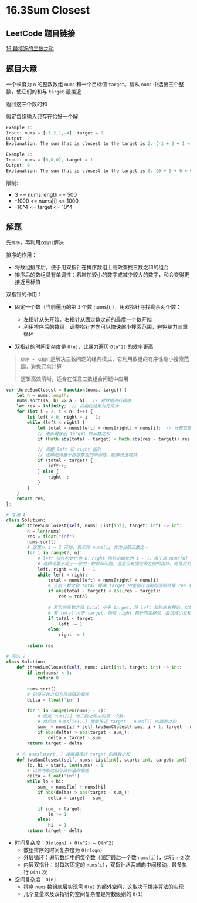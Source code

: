 # 16.3Sum Closest

## LeetCode 题目链接

[16.最接近的三数之和](https://leetcode.cn/problems/3sum-closest/)

## 题目大意

一个长度为 `n` 的整数数组 `nums` 和一个目标值 `target`。请从 `nums` 中选出三个整数，使它们的和与 `target` 最接近

返回这三个数的和

假定每组输入只存在恰好一个解

```js
Example 1:
Input: nums = [-1,2,1,-4], target = 1
Output: 2
Explanation: The sum that is closest to the target is 2. (-1 + 2 + 1 = 2).

Example 2:
Input: nums = [0,0,0], target = 1
Output: 0
Explanation: The sum that is closest to the target is 0. (0 + 0 + 0 = 0).
```

限制:
- 3 <= nums.length <= 500
- -1000 <= nums[i] <= 1000
- -10^4 <= target <= 10^4

## 解题

先`排序`，再利用`双指针`解决

排序的作用：
- 将数组排序后，便于用双指针在排序数组上高效查找三数之和的组合
- 排序后的数组具有单调性：若增加较小的数字或减少较大的数字，和会变得更接近目标值

双指针的作用：
- 固定一个数（当前遍历的第 `3` 个数 nums[i]），用双指针寻找剩余两个数：
  - 左指针从头开始，右指针从固定数之前的最后一个数开始
  - 利用排序后的数组，调整指针方向可以快速缩小搜索范围，避免暴力三重循环
  
- 双指针的时间复杂度是 `O(n)`，比暴力遍历 `O(n^2)` 的效率更高

> `排序 + 双指针`是解决三数问题的经典模式，它利用数组的有序性缩小搜索范围，避免冗余计算
>
> 逻辑高效清晰，适合在任意三数组合问题中应用

```js
var threeSumClosest = function(nums, target) {
    let n = nums.length;
    nums.sort((a, b) => a - b);  // 对数组进行排序
    let res = Infinity;  // 初始化结果为无穷大
    for (let i = 2; i < n; i++) {
        let left = 0, right = i - 1;
        while (left < right) {
            let total = nums[left] + nums[right] + nums[i];  // 计算三数之和
            // 更新最接近 target 的三数之和
            if (Math.abs(total - target) < Math.abs(res - target)) res = total;

            // 调整 left 和 right 指针
            // 这种逻辑基于排序数组的单调性，能够快速收敛
            if (total < target) {
                left++;
            } else {
                right--;
            }
        }
    }
    return res;
};
```
```python
# 写法 1
class Solution:
    def threeSumClosest(self, nums: List[int], target: int) -> int:
        n = len(nums)
        res = float("inf")
        nums.sort()
        # 这里从 i = 2 开始，表示将 nums[i] 作为当前三数之一
        for i in range(2, n):
            # left 指针初始化为 0，right 指针初始化为 i - 1，用于从 nums[0] 到 nums[i-1] 之间找到另外两个数
            # 这种设置不同于一般的三数求和问题，这里没有固定最左侧的指针，而是将右侧的指针 i 向右移动，好处是可简化代码逻辑，同时确保每次 nums[i] 是数组中最大的一个
            left, right = 0, i - 1
            while left < right:
                total = nums[left] + nums[right] + nums[i]
                # 当前三数之和 total 距离 target 的差值比当前存储的结果 res 更小，则更新 res 为 total
                if abs(total - target) < abs(res - target):
                    res = total
                
                # 若当前三数之和 total 小于 target，将 left 指针向右移动，以尝试增加总和，逼近 target
                # 若 total 大于 target，则将 right 指针向左移动，尝试减小总和
                if total < target:
                    left += 1
                else:
                    right -= 1
        
        return res

# 写法 2
class Solution:
    def threeSumClosest(self, nums: List[int], target: int) -> int:
        if len(nums) < 3:
            return 0
        
        nums.sort()
        # 记录三数之和与目标值的偏差
        delta = float('inf')

        for i in range(len(nums) - 2):
            # 固定 nums[i] 为三数之和中的第一个数，
            # 然后对 nums[i+1..] 搜索接近 target - nums[i] 的两数之和
            sum_ = nums[i] + self.twoSumClosest(nums, i + 1, target - nums[i])
            if abs(delta) > abs(target - sum_):
                delta = target - sum_
        return target - delta
    
    # 在 nums[start..] 搜索最接近 target 的两数之和
    def twoSumClosest(self, nums: List[int], start: int, target: int) -> int:
        lo, hi = start, len(nums) - 1
        # 记录两数之和与目标值的偏差
        delta = float('inf')
        while lo < hi:
            sum_ = nums[lo] + nums[hi]
            if abs(delta) > abs(target - sum_):
                delta = target - sum_
                
            if sum_ < target:
                lo += 1
            else:
                hi -= 1
        return target - delta
```

- 时间复杂度：`O(nlogn) + O(n^2) = O(n^2)`
  - 数组排序的时间复杂度为 `O(nlogn)`
  - 外层循环：遍历数组中的每个数（固定最后一个数 `nums[i]`），运行 `n−2` 次
  - 内层双指针：对每次固定的 `nums[i]`，双指针从两端向中间移动，最多执行 `O(n)` 次
- 空间复杂度：`O(n)`
  - 排序 `nums` 数组底层实现需 `O(n)` 的额外空间，这取决于排序算法的实现
  - 几个变量以及双指针的空间复杂度是常数级别的 `O(1)`
